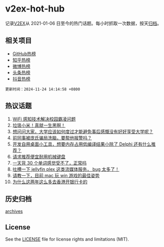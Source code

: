 # v2ex-hot-hub

 记录[V2EX](https://www.v2ex.com/)从 2021-01-06 日至今的热门话题。每小时抓取一次数据，按天[归档](archives)。
 
 ## 相关项目

- [GitHub热榜](https://github.com/lonnyzhang423/github-hot-hub)
- [知乎热榜](https://github.com/lonnyzhang423/zhihu-hot-hub)
- [微博热榜](https://github.com/lonnyzhang423/weibo-hot-hub)
- [头条热榜](https://github.com/lonnyzhang423/toutiao-hot-hub)
- [抖音热榜](https://github.com/lonnyzhang423/douyin-hot-hub)


 `更新时间：2024-11-24 14:14:58 +0800`

## 热议话题

1. [WiFi 感知技术解决校园霸凌问题](https://www.v2ex.com/t/1092014)
1. [垃圾小米！真就一生黑啊！](https://www.v2ex.com/t/1092146)
1. [想问问大家，大学应该如何度过才能避免事后感慨没有好好享受大学呢？](https://www.v2ex.com/t/1092056)
1. [前同事被庞氏骗局洗脑，要帮他报警吗？](https://www.v2ex.com/t/1092133)
1. [开发自用桌面小工具，想要内存占用低编译结果小除了 Delphi 还有什么推荐？](https://www.v2ex.com/t/1092097)
1. [请求推荐便宜耐用机械键盘](https://www.v2ex.com/t/1092035)
1. [一天背 30 个单词感觉受不了，正常吗](https://www.v2ex.com/t/1092096)
1. [吐槽一下 jellyfin plex 这类流媒体服务， bug 太多了！](https://www.v2ex.com/t/1092019)
1. [请教一下，目前 mac 玩 win 游戏的最佳姿势](https://www.v2ex.com/t/1092011)
1. [为什么这两年这么多去香港开银行卡的](https://www.v2ex.com/t/1092108)

## 历史归档

[archives](archives)

## License

See the [LICENSE](LICENSE) file for license rights and limitations (MIT).
